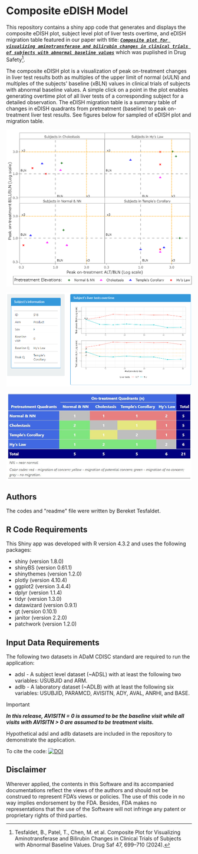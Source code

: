# Composite eDISH Model

This repository contains a shiny app code that generates and displays the composite eDISH plot, subject level plot of liver tests overtime, and eDISH migration table featured in our paper with title: [**_`Composite plot for visualizing aminotransferase and bilirubin changes in clinical trials of subjects with abnormal baseline values`_**](https://doi.org/10.1007/s40264-024-01425-5) which was puplished in Drug Safety[^1].

[^1]: Tesfaldet, B., Patel, T., Chen, M. et al. Composite Plot for Visualizing Aminotransferase and Bilirubin Changes in Clinical Trials of Subjects with Abnormal Baseline Values. Drug Saf 47, 699–710 (2024). 

The composite eDISH plot is a visualization of peak on-treatment changes in liver test results both as multiples of the upper limit of normal (xULN) and multiples of the subjects' baseline (xBLN) values in clinical trials of subjects with abnormal baseline values. A simple click on a point in the plot enables generating overtime plot of all liver tests of a corresponding subject for a detailed observation. The eDISH migration table is a summary table of changes in eDISH quadrants from pretreatment (baseline) to peak on-treatment liver test results. See figures below for sampled of eDISH plot and migration table.

<p align="center">
  <kbd><img src="https://github.com/FDA/Composite-eDish-Plot/blob/main/Output/Composite%20eDISH%20Plot.png"></kbd>  
</p>

<p align="center">
  <kbd><img src="https://github.com/FDA/Composite-eDish-Plot/blob/main/Output/LinePlot.png"></kbd>
</p>


<p align="center">
<kbd><img src="https://github.com/FDA/Composite-eDish-Plot/blob/main/Output/eDISH%20Migration%20Table.jpeg"></kbd>
</p>

## Authors

The codes and "readme" file were written by Bereket Tesfaldet.

## R Code Requirements

This Shiny app was developed with R version 4.3.2 and uses the following packages:

+	shiny (version 1.8.0)
+	shinyBS (version 0.61.1)
+	shinythemes (version 1.2.0)
+	plotly (version 4.10.4)
+	ggplot2 (version 3.4.4)
+	dplyr (version 1.1.4)
+	tidyr (version 1.3.0)
+	datawizard (version 0.9.1)
+	gt (version 0.10.1)
+	janitor (version 2.2.0)
+	patchwork (version 1.2.0)

## Input Data Requirements

The following two datasets in ADaM CDISC standard are required to run the application:
+	adsl - A subject level dataset (~ADSL) with at least the following two variables: USUBJID and ARM.
+	adlb - A laboratory dataset (~ADLB) with at least the following six variables: USUBJID, PARAMCD, AVISITN, ADY, AVAL, ANRHI, and BASE.

> [!IMPORTANT]
> **_In this release, AVISITN = 0 is assumed to be the baseline visit while all visits with AVISITN > 0 are assumed to be treatment visits._** 

Hypothetical adsl and adlb datasets are included in the repository to demonstrate the application.

To cite the code: [![DOI](https://zenodo.org/badge/777308644.svg)](https://zenodo.org/doi/10.5281/zenodo.10892050)

## Disclaimer
Wherever applied, the contents in this Software and its accompanied documentations reflect the views of the authors and should not be construed to represent FDA’s views or policies. The use of this code in no way implies endorsement by the FDA. Besides, FDA makes no representations that the use of the Software will not infringe any patent or proprietary rights of third parties.

